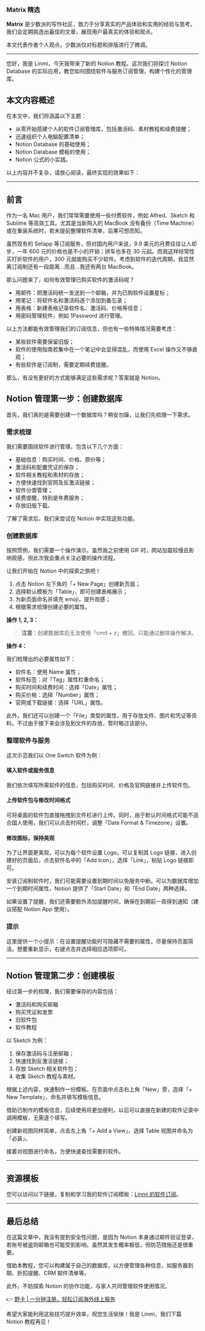 ### Matrix 精选

**Matrix** 是少数派的写作社区，致力于分享真实的产品体验和实用的经验与思考。我们会定期挑选出最佳的文章，展现用户最真实的体验和观点。

本文代表作者个人观点，少数派仅对标题和排版进行了微调。

---

您好，我是 Linmi，今天我带来了新的 Notion 教程。这次我们将探讨 Notion Database 的实际应用，教您如何围绕软件与服务订阅管理，构建个性化的管理库。

## 本文内容概述

在本文中，我们将涵盖以下主题：

- 从零开始搭建个人的软件订阅管理库，包括激活码、素材教程和续费提醒；
- 迅速组织个人电脑配置清单；
- Notion Database 的基础使用；
- Notion Database 模板的使用；
- Notion 公式的小实践。

以上内容并不复杂，请放心阅读，最终实现的效果如下：

---

## 前言

作为一名 Mac 用户，我们常常需要使用一些付费软件，例如 Alfred、Sketch 和 Sublime 等高效工具。尤其是当新购入的 MacBook 没有备份（Time Machine）或在重装系统时，若未提前整理软件清单，后果可想而知。

虽然现有的 Setapp 等订阅服务，但对国内用户来说，9.9 美元的月费往往让人却步，一年 600 元的价格也是不小的开销；拼车也多在 30 元起。而我这样经常性买打折软件的用户，300 元就能购买不少软件。考虑到软件的迭代周期，我显然离订阅制还有一段距离...而且…我还有两台 MacBook。

那么问题来了，如何有效管理已购买软件的激活码呢？

- 用邮件：把激活码统一发送到一个邮箱，并为已购软件设置星标；
- 用笔记：将软件名和激活码逐个添加到备忘录；
- 用表格：新建表格记录软件名、激活码、价格等信息；
- 用密码管理软件，例如 1Password 进行管理。

以上方法都能有效管理我们的订阅信息，但也有一些特殊情况需要考虑：

- 某些软件需要保留旧版；
- 软件的使用指南若集中在一个笔记中会显得混乱，而使用 Excel 操作又不够直观；
- 有些软件是订阅制，需要定期续费提醒。

那么，有没有更好的方式能够满足这些需求呢？答案就是 Notion。

## Notion 管理第一步：创建数据库

首先，我们真的是需要创建一个数据库吗？稍安勿躁，让我们先梳理一下需求。

### 需求梳理

我们需要围绕软件进行管理，包含以下几个方面：

- 基础信息：购买时间、价格、原价等；
- 激活码和配置凭证的保存；
- 软件相关教程和素材的存放；
- 方便快速找到官网及反激活链接；
- 软件分类管理；
- 续费提醒，特别是年费服务；
- 存放旧版下载。

了解了需求后，我们来尝试在 Notion 中实现这些功能。

### 创建数据库

按照惯例，我们需要一个操作演示。虽然我之前使用 GIF 时，网站加载较慢且影响观感，但此次我会重点关注必要的操作流程。

让我们开始在 Notion 中的探索之旅吧！

1. 点击 Notion 左下角的「+ New Page」创建新页面；
2. 选择默认模板为「Table」，即可创建表格展示；
3. 为新页面命名并填充 emoji，提升观感；
4. 根据需求梳理创建必要的属性。

**操作 1, 2, 3：** 

> **注意**：创建数据库后无法使用「cmd + z」撤回，只能通过删除操作解决。

**操作 4：**

我们梳理出的必要属性如下：

- 软件名：使用 Name 属性；
- 软件标签：对「Tag」属性栏重命名；
- 购买时间和续费时间：选择「Date」属性；
- 购买价格：选择「Number」属性；
- 官网或下载链接：选择「URL」属性。

此外，我们还可以创建一个「File」类型的属性，用于存放文件、图片和凭证等资料。不过由于接下来会涉及到文件的存放，暂时略过该部分。

### 整理软件与服务

这次示范我们以 One Switch 软件为例：

#### 填入软件或服务信息

我们依次填写所需软件的信息，包括购买时间、价格及官网链接并上传软件包。

#### 上传软件包与修改时间格式

可将桌面的软件包直接拖拽到文件栏进行上传。同时，由于默认时间格式可能不适合国人使用，我们可以点击时间栏，调整「Date Format & Timezone」设置。

#### 修改图标，保持美观

为了让界面更美观，可以为每个软件设置 Logo。可以复制其 Logo 链接，进入创建好的页面后，点击软件名中的「Add Icon」，选择「Link」，粘贴 Logo 链接即可。

安装订阅制软件时，我们可能需要设置到期时间以免服务中断。可以为数据库增加一个到期时间属性，Notion 提供了「Start Date」和「End Date」两种选择。

如果设置了提醒，我们还需要额外添加提醒时间，确保在到期前一周得到通知（建议搭配 Notion App 使用）。

### 提示

这里提供一个小提示：在设置提醒功能时可隐藏不需要的属性，尽量保持页面简洁。想要重新显示，右键点击并选择相应选项即可。

---

## Notion 管理第二步：创建模板

经过第一步的梳理，我们需要保存的内容包括：

- 激活码和购买邮箱
- 购买凭证和发票
- 旧软件包
- 软件教程

以 Sketch 为例：

1. 保存激活码与注册邮箱；
2. 快速找到反激活链接；
3. 存放 Sketch 相关软件包；
4. 收集 Sketch 教程与素材。

根据上述内容，快速制作一份模板。在页面中点击右上角「New」旁，选择「+ New Template」，命名并填写模板信息。

借助已制作的模板信息，后续使用将更加便利，以后可以直接在新建的软件记录中调用模板，无需逐个填写。

创建新视图同样简单，点击左上角「+ Add a View」，选择 Table 视图并命名为「必装」。

接着对视图进行命名，方便快速查找需要的软件。

---

## 资源模板

您可以访问以下链接，复制和学习我的软件订阅模板：[Linmi 的软件订阅](https://www.notion.so/linmi/3d40f89eac69449197c31425c463e163?v=f3e76e45176945e1b2b4bf24b94a9c23)。

---

## 最后总结

在这篇文章中，我没有提到安全性问题，是因为 Notion 本身通过邮件验证登录，若账号被盗则邮箱也可能受到影响。虽然其发生概率极低，但防范措施还是很重要。

借助本教程，您可以构建属于自己的数据库，以方便管理各种信息，如服务器到期、折扣提醒、CRM 邮件清单等。

此外，不妨探索 Notion 的协作功能，与家人共同管理软件使用情况。

👉 [野卡 | 一分钟注册，轻松订阅海外线上服务](https://bit.ly/bewildcard)

希望大家能利用这些技巧提升效率，祝您生活愉快！我是 Linmi，我们下篇 Notion 教程再见！